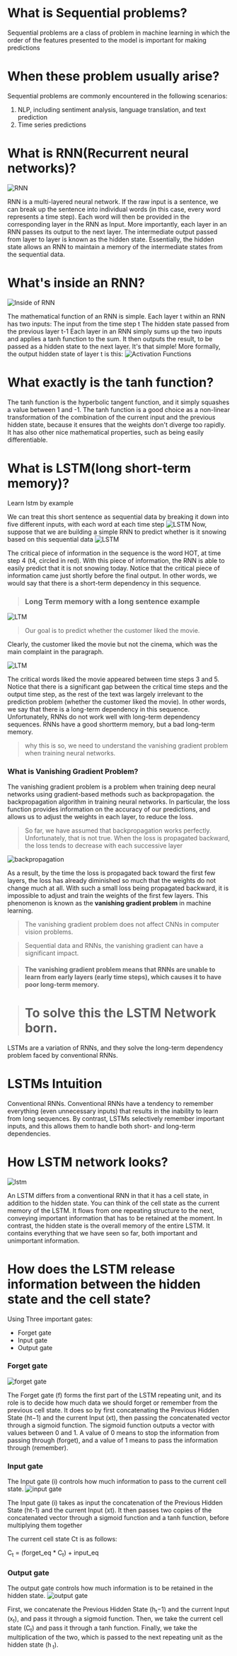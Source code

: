 # What is Sequential problems?

Sequential problems are a class of problem in machine learning in which the order of the features presented to the model
is important for making predictions

# When these problem usually arise?

Sequential problems are commonly encountered in the following scenarios:

1. NLP, including sentiment analysis, language translation, and text prediction
2. Time series predictions

# What is RNN(Recurrent neural networks)?

![RNN](images/rnn.png)

RNN is a multi-layered neural network. If the raw input is a sentence, we can break up the sentence into individual
words (in this case, every word represents a time step). Each word will then be provided in the corresponding layer in
the RNN as Input. More importantly, each layer in an RNN passes its output to the next layer. The intermediate output
passed from layer to layer is known as the hidden state. Essentially, the hidden state allows an RNN to maintain a
memory of the intermediate states from the sequential data.

# What's inside an RNN?

![Inside of RNN](images/What's_inside_an_RNN.png)

The mathematical function of an RNN is simple. Each layer t within an RNN has two inputs:
The input from the time step t The hidden state passed from the previous layer t-1 Each layer in an RNN simply sums up
the two inputs and applies a tanh function to the sum. It then outputs the result, to be passed as a hidden state to the
next layer. It's that simple! More formally, the output hidden state of layer t is this:
![Activation Functions](images/activation_functions.png)

# What exactly is the tanh function?

The tanh function is the hyperbolic tangent function, and it simply squashes a value between 1 and -1. The tanh function
is a good choice as a non-linear transformation of the combination of the current input and the previous hidden state,
because it ensures that the weights don't diverge too rapidly. It has also other nice mathematical properties, such as
being easily differentiable.

# What is LSTM(long short-term memory)?

Learn lstm by example

We can treat this short sentence as sequential data by breaking it down into five different inputs, with each word at
each time step
![LSTM](images/lstm_1.png)
Now, suppose that we are building a simple RNN to predict whether is it snowing based on this sequential data
![LSTM](images/lstm_2.png)

The critical piece of information in the sequence is the word HOT, at time step 4 (t4, circled in red). With this piece
of information, the RNN is able to easily predict that it is not snowing today. Notice that the critical piece of
information came just shortly before the final output. In other words, we would say that there is a short-term
dependency in this sequence.

> ### Long Term memory with a long sentence example

![LTM](images/LT_1.png)
> Our goal is to predict whether the customer liked the movie.

Clearly, the customer liked the movie but not the cinema, which was the main complaint in the paragraph.

![LTM](images/LT_2.png)

The critical words liked the movie appeared between time steps 3 and 5. Notice that there is a significant gap between
the critical time steps and the output time step, as the rest of the text was largely irrelevant to the prediction
problem (whether the customer liked the movie). In other words, we say that there is a long-term dependency in this
sequence. Unfortunately, RNNs do not work well with long-term dependency sequences. RNNs have a good shortterm memory,
but a bad long-term memory.
> why this is so, we need to understand the vanishing gradient problem when training neural networks.

### What is Vanishing Gradient Problem?

The vanishing gradient problem is a problem when training deep neural networks using gradient-based methods such as
backpropagation. the backpropagation algorithm in training neural networks. In particular, the loss function provides
information on the accuracy of our predictions, and allows us to adjust the weights in each layer, to reduce the loss.

> So far, we have assumed that backpropagation works perfectly. Unfortunately, that is not true. When the loss is propagated backward, the loss tends to decrease with each successive layer

![backpropagation](images/backpropagation.png)

As a result, by the time the loss is propagated back toward the first few layers, the loss has already diminished so
much that the weights do not change much at all. With such a small loss being propagated backward, it is impossible to
adjust and train the weights of the first few layers. This phenomenon is known as the <b>vanishing gradient problem</b>
in machine learning.

> The vanishing gradient problem does not affect CNNs in computer vision problems.

> Sequential data and RNNs, the vanishing gradient can have a significant impact.


> #### The vanishing gradient problem means that RNNs are unable to learn from early layers (early time steps), which causes it to have poor long-term memory.

> # To solve this the LSTM Network born.

LSTMs are a variation of RNNs, and they solve the long-term dependency problem faced by conventional RNNs.

# LSTMs Intuition

Conventional RNNs. Conventional RNNs have a tendency to remember everything (even unnecessary inputs) that results in
the inability to learn from long sequences. By contrast, LSTMs selectively remember important inputs, and this allows
them to handle both short- and long-term dependencies.

# How LSTM network looks?

![lstm](images/lstm-network.png)

An LSTM differs from a conventional RNN in that it has a cell state, in addition to the hidden state. You can think of
the cell state as the current memory of the LSTM. It flows from one repeating structure to the next, conveying important
information that has to be retained at the moment. In contrast, the hidden state is the overall memory of the entire
LSTM. It contains everything that we have seen so far, both important and unimportant information.

# How does the LSTM release information between the hidden state and the cell state?

Using Three important gates:

* Forget gate
* Input gate
* Output gate

### Forget gate

![forget gate](images/forget_gate.png)

The Forget gate (f) forms the first part of the LSTM repeating unit, and its role is to decide how much data we should
forget or remember from the previous cell state. It does so by first concatenating the Previous Hidden State (ht−1) and
the current Input (xt), then passing the concatenated vector through a sigmoid function. The sigmoid function outputs a
vector with values between 0 and 1. A value of 0 means to stop the information from passing through (forget), and a
value of 1 means to pass the information through (remember).

### Input gate

The Input gate (i) controls how much information to pass to the current cell state.
![input gate](images/input_gate.png)

The Input gate (i) takes as input the concatenation of the Previous Hidden State (ht-1) and the current Input (xt). It
then passes two copies of the concatenated vector through a sigmoid function and a tanh function, before multiplying
them together

The current cell state Ct is as follows:

C<sub>t</sub> = (forget_eq * C<sub>t</sub>) + input_eq

### Output gate

The output gate controls how much information is to be retained in the hidden state.
![output gate](images/output_gate.png)

First, we concatenate the Previous Hidden State (h<sub>t</sub>−1) and the current Input (x<sub>t</sub>), and pass it
through a sigmoid function. Then, we take the current cell state (C<sub>t</sub>) and pass it through a tanh function.
Finally, we take the multiplication of the two, which is passed to the next repeating unit as the hidden state (h<sub>
t</sub>). 

